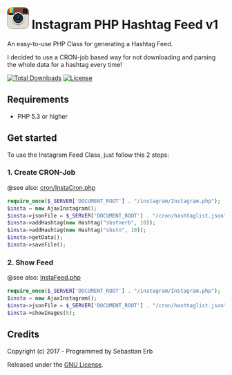 # ![Image](assets/instagram.png) Instagram PHP Hashtag Feed v1

An easy-to-use PHP Class for generating a Hashtag Feed.

I decided to use a CRON-job based way for not downloading and parsing the whole data for a hashtag every time!

[![Total Downloads](http://img.shields.io/packagist/dm/sebastianerb/instagramfeed.svg?style=flat)](https://packagist.org/packages/sebastianerb/instagramfeed)
[![License](https://img.shields.io/packagist/l/sebastianerb/instagramfeed.svg?style=flat)](https://packagist.org/packages/sebastianerb/instagramfeed)


## Requirements
- PHP 5.3 or higher

## Get started
To use the Instagram Feed Class, just follow this 2 steps:

### 1. Create CRON-Job

@see also: [cron/InstaCron.php](cron/InstaCron.php)

```php
require_once($_SERVER['DOCUMENT_ROOT'] . "/instagram/Instagram.php");
$insta = new AjaxInstagram();
$insta->jsonFile = $_SERVER['DOCUMENT_ROOT'] . "/cron/hashtaglist.json";
$insta->addHashtag(new Hashtag("sbstnerb", 10));
$insta->addHashtag(new Hashtag("sbstn", 10));
$insta->getData();
$insta->saveFile();
```

### 2. Show Feed

@see also: [InstaFeed.php](InstaFeed.php)

```php
require_once($_SERVER['DOCUMENT_ROOT'] . "/instagram/Instagram.php");
$insta = new AjaxInstagram();
$insta->jsonFile = $_SERVER['DOCUMENT_ROOT'] . "/cron/hashtaglist.json";
$insta->showImages(5);
```

## Credits

Copyright (c) 2017 - Programmed by Sebastian Erb

Released under the [GNU License](LICENSE).
